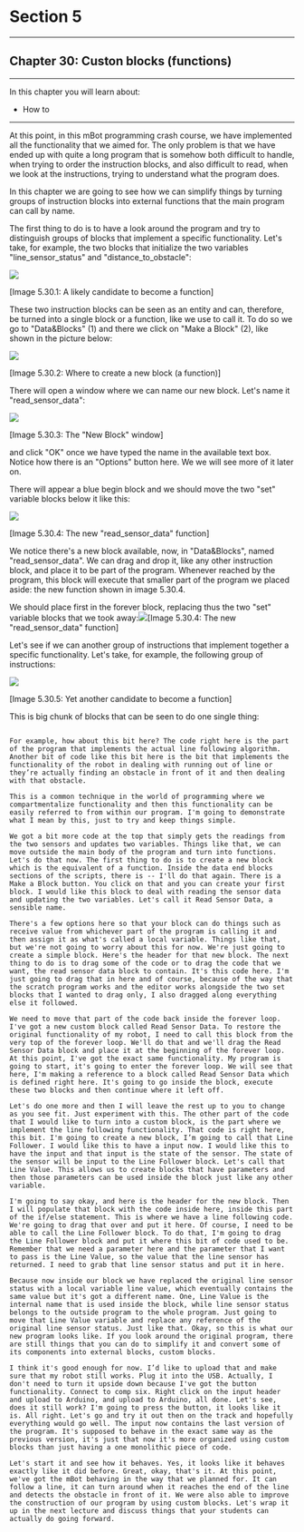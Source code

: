 # Section 5

---

## Chapter 30: Custon blocks \(functions\)

---

In this chapter you will learn about:

* How to 

---

At this point, in this mBot programming crash course, we have implemented all the functionality that we aimed for. The only problem is that we have ended up with quite a long program that is somehow both difficult to handle, when trying to order the instruction blocks, and also difficult to read, when we look at the instructions, trying to understand what the program does.

In this chapter we are going to see how we can simplify things by turning groups of instruction blocks into external functions that the main program can call by name.

The first thing to do is to have a look around the program and try to distinguish groups of blocks that implement a specific functionality. Let's take, for example, the two blocks that initialize the two variables "line\_sensor\_status" and "distance\_to\_obstacle":

![](/assets/Img.5.30.1.jpg)

\[Image 5.30.1: A likely candidate to become a function\]

These two instruction blocks can be seen as an entity and can, therefore, be turned into a single block or a function, like we use to call it. To do so we go to "Data&Blocks" \(1\) and there we click on "Make a Block" \(2\), like shown in the picture below:

![](/assets/Img.5.30.2.jpg)

\[Image 5.30.2: Where to create a new block \(a function\)\]

There will open a window where we can name our new block. Let's name it "read\_sensor\_data":

![](/assets/Img.5.30.3.jpg)

\[Image 5.30.3: The "New Block" window\]

and click "OK" once we have typed the name in the available text box. Notice how there is an "Options" button here. We we will see more of it later on.

There will appear a blue begin block and we should move the two "set" variable blocks below it like this:

![](/assets/Img.5.30.4.jpg)

\[Image 5.30.4: The new "read\_sensor\_data" function\]

We notice there's a new block available, now, in "Data&Blocks", named "read\_sensor\_data". We can drag and drop it, like any other instruction block, and place it to be part of the program. Whenever reached by the program, this block will execute that smaller part of the program we placed aside: the new function shown in image 5.30.4.

We should place first in the forever block, replacing thus the two "set" variable blocks that we took away:![](/assets/Img.5.30.5.jpg)\[Image 5.30.4: The new "read\_sensor\_data" function\]

Let's see if we can another group of instructions that implement together a specific functionality. Let's take, for example, the following group of instructions:

![](/assets/Img.5.30.6.jpg)

\[Image 5.30.5: Yet another candidate to become a function\]

This is big chunk of blocks that can be seen to do one single thing:

~~~~~~~~~~~~~~~~~~

For example, how about this bit here? The code right here is the part of the program that implements the actual line following algorithm. Another bit of code like this bit here is the bit that implements the functionality of the robot in dealing with running out of line or they’re actually finding an obstacle in front of it and then dealing with that obstacle.

This is a common technique in the world of programming where we compartmentalize functionality and then this functionality can be easily referred to from within our program. I'm going to demonstrate what I mean by this, just to try and keep things simple.

We got a bit more code at the top that simply gets the readings from the two sensors and updates two variables. Things like that, we can move outside the main body of the program and turn into functions. Let's do that now. The first thing to do is to create a new block which is the equivalent of a function. Inside the data end blocks sections of the scripts, there is -- I'll do that again. There is a Make a Block button. You click on that and you can create your first block. I would like this block to deal with reading the sensor data and updating the two variables. Let's call it Read Sensor Data, a sensible name.

There's a few options here so that your block can do things such as receive value from whichever part of the program is calling it and then assign it as what's called a local variable. Things like that, but we're not going to worry about this for now. We're just going to create a simple block. Here's the header for that new block. The next thing to do is to drag some of the code or to drag the code that we want, the read sensor data block to contain. It's this code here. I'm just going to drag that in here and of course, because of the way that the scratch program works and the editor works alongside the two set blocks that I wanted to drag only, I also dragged along everything else it followed.

We need to move that part of the code back inside the forever loop. I've got a new custom block called Read Sensor Data. To restore the original functionality of my robot, I need to call this block from the very top of the forever loop. We'll do that and we'll drag the Read Sensor Data block and place it at the beginning of the forever loop. At this point, I've got the exact same functionality. My program is going to start, it's going to enter the forever loop. We will see that here, I'm making a reference to a block called Read Sensor Data which is defined right here. It's going to go inside the block, execute these two blocks and then continue where it left off.

Let's do one more and then I will leave the rest up to you to change as you see fit. Just experiment with this. The other part of the code that I would like to turn into a custom block, is the part where we implement the line following functionality. That code is right here, this bit. I'm going to create a new block, I’m going to call that Line Follower. I would like this to have a input now. I would like this to have the input and that input is the state of the sensor. The state of the sensor will be input to the Line Follower block. Let's call that Line Value. This allows us to create blocks that have parameters and then those parameters can be used inside the block just like any other variable.

I'm going to say okay, and here is the header for the new block. Then I will populate that block with the code inside here, inside this part of the if/else statement. This is where we have a line following code. We're going to drag that over and put it here. Of course, I need to be able to call the Line Follower block. To do that, I'm going to drag the Line Follower block and put it where this bit of code used to be. Remember that we need a parameter here and the parameter that I want to pass is the Line Value, so the value that the line sensor has returned. I need to grab that line sensor status and put it in here.

Because now inside our block we have replaced the original line sensor status with a local variable line value, which eventually contains the same value but it's got a different name. One, Line Value is the internal name that is used inside the block, while line sensor status belongs to the outside program to the whole program. Just going to move that Line Value variable and replace any reference of the original line sensor status. Just like that. Okay, so this is what our new program looks like. If you look around the original program, there are still things that you can do to simplify it and convert some of its components into external blocks, custom blocks.

I think it's good enough for now. I’d like to upload that and make sure that my robot still works. Plug it into the USB. Actually, I don't need to turn it upside down because I've got the button functionality. Connect to comp six. Right click on the input header and upload to Arduino, and upload to Arduino, all done. Let's see, does it still work? I'm going to press the button, it looks like it is. All right. Let's go and try it out then on the track and hopefully everything would go well. The input now contains the last version of the program. It's supposed to behave in the exact same way as the previous version, it's just that now it's more organized using custom blocks than just having a one monolithic piece of code.

Let's start it and see how it behaves. Yes, it looks like it behaves exactly like it did before. Great, okay, that's it. At this point, we've got the mBot behaving in the way that we planned for. It can follow a line, it can turn around when it reaches the end of the line and detects the obstacle in front of it. We were also able to improve the construction of our program by using custom blocks. Let's wrap it up in the next lecture and discuss things that your students can actually do going forward.

